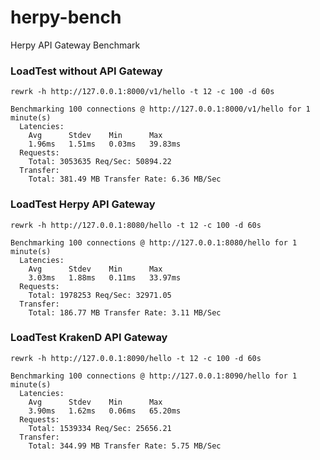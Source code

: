 # herpy-bench

Herpy API Gateway Benchmark

### LoadTest without API Gateway

```shell
rewrk -h http://127.0.0.1:8000/v1/hello -t 12 -c 100 -d 60s

Benchmarking 100 connections @ http://127.0.0.1:8000/v1/hello for 1 minute(s)
  Latencies:
    Avg      Stdev    Min      Max
    1.96ms   1.51ms   0.03ms   39.83ms
  Requests:
    Total: 3053635 Req/Sec: 50894.22
  Transfer:
    Total: 381.49 MB Transfer Rate: 6.36 MB/Sec
```

### LoadTest Herpy API Gateway

```shell
rewrk -h http://127.0.0.1:8080/hello -t 12 -c 100 -d 60s

Benchmarking 100 connections @ http://127.0.0.1:8080/hello for 1 minute(s)
  Latencies:
    Avg      Stdev    Min      Max
    3.03ms   1.88ms   0.11ms   33.97ms
  Requests:
    Total: 1978253 Req/Sec: 32971.05
  Transfer:
    Total: 186.77 MB Transfer Rate: 3.11 MB/Sec
```

### LoadTest KrakenD API Gateway

```shell
rewrk -h http://127.0.0.1:8090/hello -t 12 -c 100 -d 60s

Benchmarking 100 connections @ http://127.0.0.1:8090/hello for 1 minute(s)
  Latencies:
    Avg      Stdev    Min      Max
    3.90ms   1.62ms   0.06ms   65.20ms
  Requests:
    Total: 1539334 Req/Sec: 25656.21
  Transfer:
    Total: 344.99 MB Transfer Rate: 5.75 MB/Sec
```